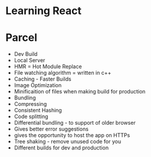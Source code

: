 # Learning React

# Parcel
- Dev Build
- Local Server
- HMR = Hot Module Replace
- File watching algorithm = written in c++
- Caching - Faster Builds
- Image Optimization
- Minificaition of files when making build for production
- Bundling
- Compressing
- Consistent Hashing
- Code splitting
- Differential bundling - to support of older browser
- Gives better error suggestions
- gives the opportunity to host the app on HTTPs
- Tree shaking - remove unused code for you
- Different builds for dev and production
